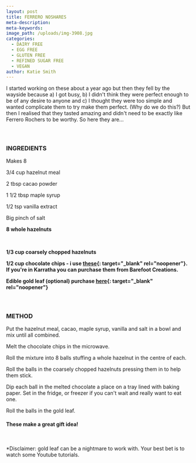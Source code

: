 ```yaml
---
layout: post
title: FERRERO NOSHARES
meta-description:
meta-keywords:
image_path: /uploads/img-3908.jpg
categories:
  - DAIRY FREE
  - EGG FREE
  - GLUTEN FREE
  - REFINED SUGAR FREE
  - VEGAN
author: Katie Smith
---
```


I started working on these about a year ago but then they fell by the wayside because a) I got busy, b) I didn't think they were perfect enough to be of any desire to anyone and c) I thought they were too simple and wanted complicate them to try make them perfect. (Why do we do this?) But then I realised that they tasted amazing and didn't need to be exactly like Ferrero Rochers to be worthy. So here they are...

#### &nbsp;

### INGREDIENTS

Makes 8

3/4 cup hazelnut meal

2 tbsp cacao powder

1 1/2 tbsp maple syrup

1/2 tsp vanilla extract

Big pinch of salt

**8 whole hazelnuts**

&nbsp;

**1/3 cup coarsely chopped hazelnuts**

**1/2 cup chocolate chips - i use [these](https://www.goodness.com.au/organic-dark-chocolate-drops-55-cocoa-5kg/){: target="_blank" rel="noopener"}. If you're in Karratha you can purchase them from Barefoot Creations.**

**Edible gold leaf (optional) purchase [here](https://www.bakeboss.com.au/product/8243-cake-craft-edible-24k-gold-leaf-5-sheets){: target="_blank" rel="noopener"}**

#### &nbsp;

### METHOD

Put the hazelnut meal, cacao, maple syrup, vanilla and salt in a bowl and mix until all combined.

Melt the chocolate chips in the microwave.

Roll the mixture into 8 balls stuffing a whole hazelnut in the centre of each.&nbsp;

Roll the balls in the coarsely chopped hazelnuts pressing them in to help them stick.

Dip each ball in the melted chocolate a place on a tray lined with baking paper. Set in the fridge, or freezer if you can't wait and really want to eat one.

Roll the balls in the gold leaf.

#### **These make a great gift idea\!**

&nbsp;

\*Disclaimer: gold leaf can be a nightmare to work with. Your best bet is to watch some Youtube tutorials.

&nbsp;

&nbsp;